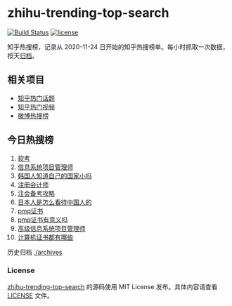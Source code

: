 # zhihu-trending-top-search

[![Build Status](https://github.com/justjavac/zhihu-trending-top-search/workflows/ci/badge.svg?branch=main)](https://github.com/justjavac/zhihu-trending-top-search/actions)
[![license](https://img.shields.io/github/license/justjavac/zhihu-trending-top-search)](https://github.com/justjavac/zhihu-trending-top-search/blob/main/LICENSE)

知乎热搜榜，记录从 2020-11-24 日开始的知乎热搜榜单。每小时抓取一次数据，按天[归档](./archives)。

## 相关项目

- [知乎热门话题](https://github.com/justjavac/zhihu-trending-hot-questions)
- [知乎热门视频](https://github.com/justjavac/zhihu-trending-hot-video)
- [微博热搜榜](https://github.com/justjavac/weibo-trending-hot-search)

## 今日热搜榜

<!-- BEGIN -->
<!-- 最后更新时间 Sat Mar 09 2024 09:35:26 GMT+0800 (China Standard Time) -->

1. [软考](https://www.zhihu.com/search?q=%E8%BD%AF%E8%80%83)
1. [信息系统项目管理师](https://www.zhihu.com/search?q=%E4%BF%A1%E6%81%AF%E7%B3%BB%E7%BB%9F%E9%A1%B9%E7%9B%AE%E7%AE%A1%E7%90%86%E5%B8%88)
1. [韩国人知道自己的国家小吗](https://www.zhihu.com/search?q=%E9%9F%A9%E5%9B%BD%E4%BA%BA%E7%9F%A5%E9%81%93%E8%87%AA%E5%B7%B1%E7%9A%84%E5%9B%BD%E5%AE%B6%E5%B0%8F%E5%90%97)
1. [注册会计师](https://www.zhihu.com/search?q=%E6%B3%A8%E5%86%8C%E4%BC%9A%E8%AE%A1%E5%B8%88)
1. [注会备考攻略](https://www.zhihu.com/search?q=%E6%B3%A8%E4%BC%9A%E5%A4%87%E8%80%83%E6%94%BB%E7%95%A5)
1. [日本人是怎么看待中国人的](https://www.zhihu.com/search?q=%E6%97%A5%E6%9C%AC%E4%BA%BA%E6%98%AF%E6%80%8E%E4%B9%88%E7%9C%8B%E5%BE%85%E4%B8%AD%E5%9B%BD%E4%BA%BA%E7%9A%84)
1. [pmp证书](https://www.zhihu.com/search?q=pmp%E8%AF%81%E4%B9%A6)
1. [pmp证书有意义吗](https://www.zhihu.com/search?q=pmp%E8%AF%81%E4%B9%A6%E6%9C%89%E6%84%8F%E4%B9%89%E5%90%97)
1. [高级信息系统项目管理师](https://www.zhihu.com/search?q=%E9%AB%98%E7%BA%A7%E4%BF%A1%E6%81%AF%E7%B3%BB%E7%BB%9F%E9%A1%B9%E7%9B%AE%E7%AE%A1%E7%90%86%E5%B8%88)
1. [计算机证书都有哪些](https://www.zhihu.com/search?q=%E8%AE%A1%E7%AE%97%E6%9C%BA%E8%AF%81%E4%B9%A6%E9%83%BD%E6%9C%89%E5%93%AA%E4%BA%9B)

<!-- END -->

历史归档 [./archives](./archives)

### License

[zhihu-trending-top-search](https://github.com/justjavac/zhihu-trending-top-search) 的源码使用 MIT License
发布。具体内容请查看 [LICENSE](./LICENSE) 文件。
